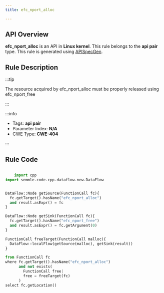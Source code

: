 ```yaml
---
title: efc_nport_alloc

---
```



## API Overview
**efc_nport_alloc** is an API in **Linux kernel**. This rule belongs to the **api pair** type. This rule is generated using [APISpecGen](../../tools/APISpecGen).
## Rule Description

:::tip

The resource acquired by efc_nport_alloc must be properly released using efc_nport_free

:::

:::info

- Tags: **api pair**
- Parameter Index: **N/A**
- CWE Type: **CWE-404**

:::

## Rule Code
```python

    import cpp
import semmle.code.cpp.dataflow.new.DataFlow


DataFlow::Node getSource(FunctionCall fc){
  fc.getTarget().hasName("efc_nport_alloc")
  and result.asExpr() = fc
}

DataFlow::Node getSink(FunctionCall fc){
  fc.getTarget().hasName("efc_nport_free")
  and result.asExpr() = fc.getArgument(0)
}

FunctionCall freeTarget(FunctionCall malloc){
  DataFlow::localFlow(getSource(malloc), getSink(result))
}

from FunctionCall fc
where fc.getTarget().hasName("efc_nport_alloc")
      and not exists(
        FunctionCall free| 
        free = freeTarget(fc)
      )
select fc.getLocation()

    
```